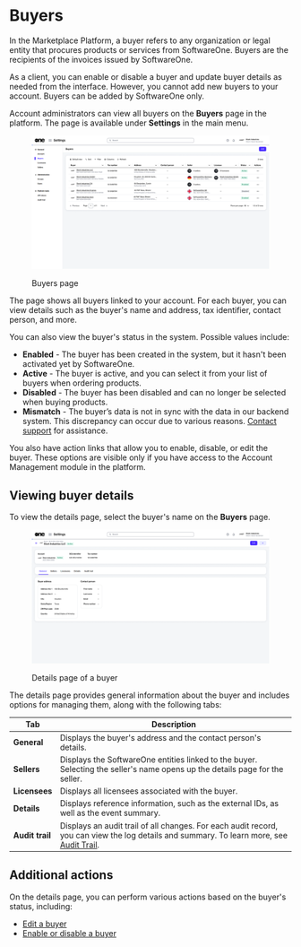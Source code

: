 # Buyers

In the Marketplace Platform, a buyer refers to any organization or legal entity that procures products or services from SoftwareOne. Buyers are the recipients of the invoices issued by SoftwareOne.&#x20;

As a client, you can enable or disable a buyer and update buyer details as needed from the interface. However, you cannot add new buyers to your account. Buyers can be added by SoftwareOne only. &#x20;

Account administrators can view all buyers on the **Buyers** page in the platform. The page is available under **Settings** in the main menu.

<figure><img src="../../../.gitbook/assets/Buyers.png" alt=""><figcaption><p>Buyers page</p></figcaption></figure>

The page shows all buyers linked to your account. For each buyer, you can view details such as the buyer's name and address, tax identifier, contact person, and more.&#x20;

You can also view the buyer's status in the system. Possible values include:

* **Enabled** - The buyer has been created in the system, but it hasn't been activated yet by SoftwareOne.
* **Active** - The buyer is active, and you can select it from your list of buyers when ordering products.
* **Disabled** - The buyer has been disabled and can no longer be selected when buying products.
* **Mismatch** - The buyer’s data is not in sync with the data in our backend system. This discrepancy can occur due to various reasons. [Contact support](../../../help-and-support/contact-support.md) for assistance.

You also have action links that allow you to enable, disable, or edit the buyer. These options are visible only if you have access to the Account Management module in the platform.

## Viewing buyer details

To view the details page, select the buyer's name on the **Buyers** page.&#x20;

<figure><img src="../../../.gitbook/assets/BuyerDetails.png" alt=""><figcaption><p>Details page of a buyer</p></figcaption></figure>

The details page provides general information about the buyer and includes options for managing them, along with the following tabs:

| Tab             | Description                                                                                                                                                   |
| --------------- | ------------------------------------------------------------------------------------------------------------------------------------------------------------- |
| **General**     | Displays the buyer's address and the contact person's details.                                                                                                |
| **Sellers**     | Displays the SoftwareOne entities linked to the buyer. Selecting the seller's name opens up the details page for the seller.                                  |
| **Licensees**   | Displays all licensees associated with the buyer.                                                                                                             |
| **Details**     | Displays reference information, such as the external IDs, as well as the event summary.                                                                       |
| **Audit trail** | Displays an audit trail of all changes. For each audit record, you can view the log details and summary. To learn more, see [Audit Trail](../audit-trail.md). |

## Additional actions

On the details page, you can perform various actions based on the buyer's status, including:

* [Edit a buyer](edit-buyers.md)
* [Enable or disable a buyer](enable-or-disable-buyers.md)
